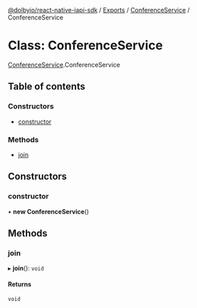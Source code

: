 [@dolbyio/react-native-iapi-sdk](../README.md) / [Exports](../modules.md) / [ConferenceService](../modules/ConferenceService.md) / ConferenceService

# Class: ConferenceService

[ConferenceService](../modules/ConferenceService.md).ConferenceService

## Table of contents

### Constructors

- [constructor](ConferenceService.ConferenceService-1.md#constructor)

### Methods

- [join](ConferenceService.ConferenceService-1.md#join)

## Constructors

### constructor

• **new ConferenceService**()

## Methods

### join

▸ **join**(): `void`

#### Returns

`void`
